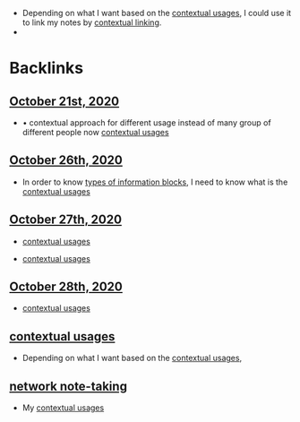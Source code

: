 - Depending on what I want based on the [contextual usages](<contextual usages.md>), I could use it to link my notes by [contextual linking](<contextual linking.md>).
- 

# Backlinks
## [October 21st, 2020](<October 21st, 2020.md>)
- •	contextual approach for different usage instead of many group of different people now [contextual usages](<contextual usages.md>)

## [October 26th, 2020](<October 26th, 2020.md>)
- In order to know [types of information blocks](<types of information blocks.md>), I need to know what is the [contextual usages](<contextual usages.md>)

## [October 27th, 2020](<October 27th, 2020.md>)
- [contextual usages](<contextual usages.md>)

- [contextual usages](<contextual usages.md>)

## [October 28th, 2020](<October 28th, 2020.md>)
- [contextual usages](<contextual usages.md>)

## [contextual usages](<contextual usages.md>)
- Depending on what I want based on the [contextual usages](<contextual usages.md>),

## [network note-taking](<network note-taking.md>)
- My [contextual usages](<contextual usages.md>)

